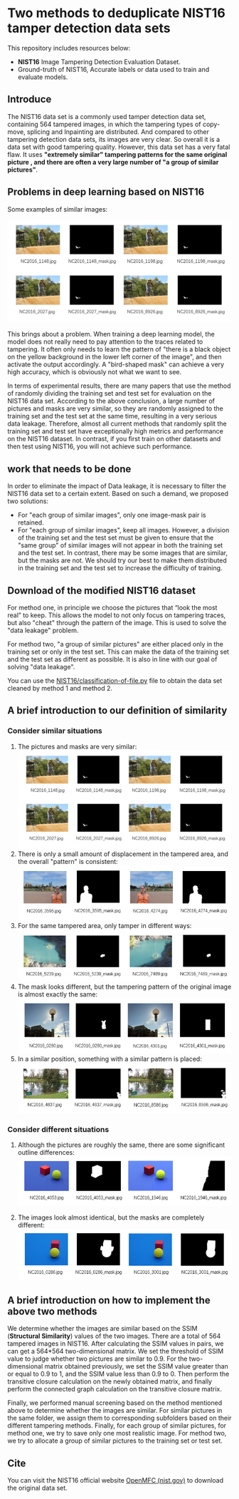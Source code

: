 # Two methods to deduplicate NIST16 tamper detection data sets
This repository includes resources below:

* **NIST16** Image Tampering Detection Evaluation Dataset.
* Ground-truth of NIST16,  Accurate labels or data used to train and evaluate models.

## Introduce

The NIST16 data set is a commonly used tamper detection data set, containing 564 tampered images, in which the tampering types of copy-move, splicing and Inpainting are distributed. And compared to other tampering detection data sets, its images are very clear. So overall it is a data set with good tampering quality. However, this data set has a very fatal flaw. It uses  **"extremely similar" tampering  patterns for the same original picture  , and there are often a very large number of "a group of similar pictures"**.

## Problems in deep learning based on NIST16

Some examples of similar images:

![](image/similar-picture1.png)

This brings about a problem. When training a deep learning model, the model does not really need to pay attention to the traces related to tampering. It often only needs to learn the pattern of "there is a black object on the yellow background in the lower left corner of the image", and then activate the output accordingly. A "bird-shaped mask" can achieve a very high accuracy, which is obviously not what we want to see.



In terms of experimental results, there are many papers that use the method of randomly dividing the training set and test set for evaluation on the NIST16 data set. According to the above conclusion, a large number of pictures and masks are very similar, so they are randomly assigned to the training set and the test set at the same time, resulting in a very serious data leakage. Therefore, almost all current methods that randomly split the training set and test set have exceptionally high metrics and performance on the NIST16 dataset. In contrast, if you first train on other datasets and then test using NIST16, you will not achieve such performance.



## work that needs to be done

In order to eliminate the impact of Data leakage, it is necessary to filter the NIST16 data set to a certain extent. Based on such a demand, we proposed two solutions:

* For "each group of similar images", only one image-mask pair is retained.
* For "each group of similar images", keep all images. However, a division of the training set and the test set must be given to ensure that the "same group" of similar images will not appear in both the training set and the test set. In contrast, there may be some images that are similar, but the masks are not. We should try our best to make them distributed in the training set and the test set to increase the difficulty of training.



## Download of the modified NIST16 dataset

For method one, in principle we choose the pictures that “look the most real” to keep. This allows the model to not only focus on tampering traces, but also "cheat" through the pattern of the image. This is used to solve the "data leakage" problem.

For method two, "a group of similar pictures" are either placed only in the training set or only in the test set. This can make the data of the training set and the test set as different as possible. It is also in line with our goal of solving "data leakage".

You can use the [NIST16/classification-of-file.py](NIST16/classification-of-file.py) file to obtain the data set cleaned by method 1 and method 2.

## A brief introduction to our definition of similarity

### Consider similar situations

1. The pictures and masks are very similar:
![](image/similar-picture1.png)
2. There is only a small amount of displacement in the tampered area, and the overall "pattern" is consistent:
![](image/similar-picture2.png)
3. For the same tampered area, only tamper in different ways:
![](image/similar-picture3.png)
4. The mask looks different, but the tampering pattern of the original image is almost exactly the same:
![](image/similar-picture4.png)
5. In a similar position, something with a similar pattern is placed:
![](image/similar-picture5.png)
   
### Consider different situations

1. Although the pictures are roughly the same, there are some significant outline differences:
![](image/dif-similar-picture.png) 

2. The images look almost identical, but the masks are completely different:
![](image/dif-similar-picture1.png)

## A brief introduction on how to implement the above two methods
We determine whether the images are similar based on the SSIM (**Structural Similarity**) values of the two images. There are a total of 564 tampered images in NIST16. After calculating the SSIM values in pairs, we can get a 564*564 two-dimensional matrix. We set the threshold of SSIM value to judge whether two pictures are similar to 0.9. For the two-dimensional matrix obtained previously, we set the SSIM value greater than or equal to 0.9 to 1, and the SSIM value less than 0.9 to 0. Then perform the transitive closure calculation on the newly obtained matrix, and finally perform the connected graph calculation on the transitive closure matrix.

Finally, we performed manual screening based on the method mentioned above to determine whether the images are similar. For similar pictures in the same folder, we assign them to corresponding subfolders based on their different tampering methods. Finally, for each group of similar pictures, for method one, we try to save only one most realistic image. For method two, we try to allocate a group of similar pictures to the training set or test set.

## Cite

You can visit the NIST16 official website [OpenMFC (nist.gov)](https://mfc.nist.gov/) to download the original data set.
